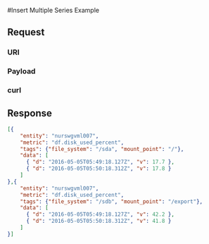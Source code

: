 #Insert Multiple Series Example

## Request 
### URI
### Payload
### curl 
## Response
```json
[{
    "entity": "nurswgvml007",
    "metric": "df.disk_used_percent",
    "tags": {"file_system": "/sda", "mount_point": "/"},
    "data": [
      { "d": "2016-05-05T05:49:18.127Z", "v": 17.7 },
      { "d": "2016-05-05T05:50:18.312Z", "v": 17.8 }
    ]
},{
    "entity": "nurswgvml007",
    "metric": "df.disk_used_percent",
    "tags": {"file_system": "/sdb", "mount_point": "/export"},
    "data": [
      { "d": "2016-05-05T05:49:18.127Z", "v": 42.2 },
      { "d": "2016-05-05T05:50:18.312Z", "v": 41.8 }
    ]
}]
```
